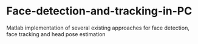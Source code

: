 # Face-detection-and-tracking-in-PC
Matlab implementation of several existing approaches for face detection, face tracking and head pose estimation
